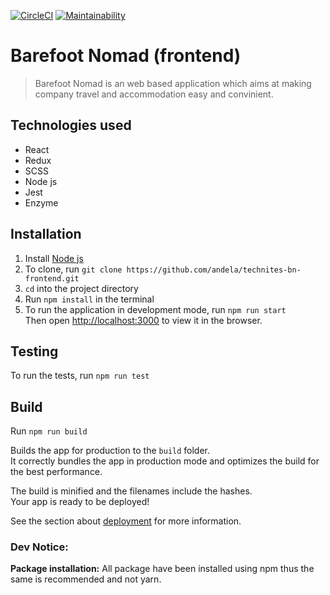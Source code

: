 [![CircleCI](https://circleci.com/gh/andela/technites-bn-frontend.svg?style=svg)](https://circleci.com/gh/andela/technites-bn-frontend)
[![Maintainability](https://api.codeclimate.com/v1/badges/9d7545d77daf6cd48fc4/maintainability)](https://codeclimate.com/github/andela/technites-bn-frontend/maintainability)

# Barefoot Nomad (frontend)
> Barefoot Nomad is an web based application which aims at making company travel and accommodation easy and convinient.

## Technologies used
- React
- Redux
- SCSS
- Node js
- Jest
- Enzyme

## Installation
1. Install [Node js]()
2. To clone, run `git clone https://github.com/andela/technites-bn-frontend.git`
3. `cd` into the project directory
4. Run `npm install` in the terminal
5. To run the application in development mode, run `npm run start`<br />
Then open [http://localhost:3000](http://localhost:3000) to view it in the browser.

## Testing
To run the tests, run `npm run test`

## Build
Run `npm run build`

Builds the app for production to the `build` folder.<br />
It correctly bundles the app in production mode and optimizes the build for the best performance.

The build is minified and the filenames include the hashes.<br />
Your app is ready to be deployed!

See the section about [deployment](https://facebook.github.io/create-react-app/docs/deployment) for more information.

### Dev Notice:
**Package installation:** All package have been installed using npm thus the same is recommended and not yarn.